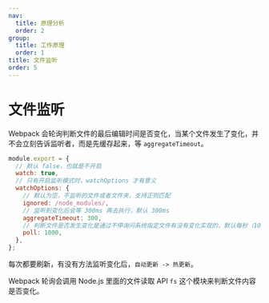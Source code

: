 ```yaml
---
nav:
  title: 原理分析
  order: 2
group:
  title: 工作原理
  order: 1
title: 文件监听
order: 5
---
```


# 文件监听

Webpack 会轮询判断文件的最后编辑时间是否变化，当某个文件发生了变化，并不会立刻告诉监听者，而是先缓存起来，等 `aggregateTimeout`。

```js
module.export = {
  // 默认 false，也就是不开启
  watch: true,
  // 只有开启监听模式时，watchOptions 才有意义
  watchOptions: {
    // 默认为空，不监听的文件或者文件夹，支持正则匹配
    ignored: /node_modules/,
    // 监听到变化后会等 300ms 再去执行，默认 300ms
    aggregateTimeout: 300,
    // 判断文件是否发生变化是通过不停询问系统指定文件有没有变化实现的，默认每秒（1000ms）询问 1 次
    poll: 1000,
  },
};
```

每次都要刷新，有没有方法监听变化后，`自动更新 -> 热更新`。

Webpack 轮询会调用 Node.js 里面的文件读取 API `fs` 这个模块来判断文件内容是否变化。

